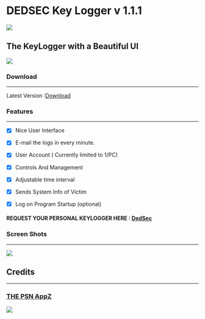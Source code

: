 # DEDSEC Key Logger v 1.1.1
![](http://i.imgur.com/60LYyEh.jpg)
## The KeyLogger with a Beautiful UI
![](http://www.repostatus.org/badges/0.1.0/active.svg)
### Download
-------------

Latest Version :[Download]( https://github.com/PSNAppz/KeyLogger/releases/tag/V1.1.1)

### Features 
--------------------
- [x] Nice User Interface 
- [x] E-mail the logs in every minute.
- [x] User Account ( Currently limited to 1/PC)
- [x] Controls And Management
- [x] Adjustable time interval
- [x] Sends System Info of Victim 
- [x] Log on Program Startup (optional)


#### REQUEST YOUR PERSONAL KEYLOGGER HERE : [DedSec](http://thepsnappz.me/request.html )

### Screen Shots
-------------------------
![](http://i.imgur.com/qx9OlcX.png)

## Credits
------
###  [THE PSN AppZ](http://thepsnappz.me )
![](http://i.imgur.com/MEqEABE.jpg)
